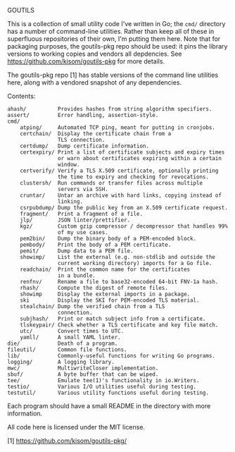 GOUTILS

This is a collection of small utility code I've written in Go; the `cmd/`
directory has a number of command-line utilities. Rather than keep all
of these in superfluous repositories of their own, I'm putting them here.
Note that for packaging purposes, the goutils-pkg repo should be used: it
pins the library versions to working copies and vendors all depdencies. See
https://github.com/kisom/goutils-pkg for more details.

The goutils-pkg repo [1] has stable versions of the command line
utilities here, along with a vendored snapshot of any dependencies.

Contents:

    ahash/          Provides hashes from string algorithm specifiers.
    assert/         Error handling, assertion-style.
    cmd/
        atping/     Automated TCP ping, meant for putting in cronjobs.
        certchain/  Display the certificate chain from a
                    TLS connection.
        certdump/   Dump certificate information.
        certexpiry/ Print a list of certificate subjects and expiry times
                    or warn about certificates expiring within a certain
                    window.
        certverify/ Verify a TLS X.509 certificate, optionally printing
                    the time to expiry and checking for revocations.
        clustersh/  Run commands or transfer files across multiple
                    servers via SSH.
        cruntar/    Untar an archive with hard links, copying instead of
                    linking.
        csrpubdump/ Dump the public key from an X.509 certificate request.
        fragment/   Print a fragment of a file.
        jlp/        JSON linter/prettifier.
        kgz/        Custom gzip compressor / decompressor that handles 99%
                    of my use cases.
        pem2bin/    Dump the binary body of a PEM-encoded block.
        pembody/    Print the body of a PEM certificate.
        pemit/      Dump data to a PEM file.
        showimp/    List the external (e.g. non-stdlib and outside the
                    current working directory) imports for a Go file.
        readchain/  Print the common name for the certificates
                    in a bundle.
        renfnv/     Rename a file to base32-encoded 64-bit FNV-1a hash.
        rhash/      Compute the digest of remote files.
        showimp     Display the external imports in a package.
        ski         Display the SKI for PEM-encoded TLS material.
        stealchain/ Dump the verified chain from a TLS
                    connection.
        subjhash/   Print or match subject info from a certificate.
        tlskeypair/ Check whether a TLS certificate and key file match.
        utc/        Convert times to UTC.
        yamll/      A small YAML linter.
    die/            Death of a program.
    fileutil/       Common file functions.
    lib/            Commonly-useful functions for writing Go programs.
    logging/        A logging library.
    mwc/            MultiwriteCloser implementation.
    sbuf/           A byte buffer that can be wiped.
    tee/            Emulate tee(1)'s functionality in io.Writers.
    testio/         Various I/O utilities useful during testing.
    testutil/       Various utility functions useful during testing.


Each program should have a small README in the directory with more
information.

All code here is licensed under the MIT license.

[1] https://github.com/kisom/goutils-pkg/
